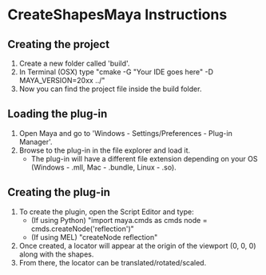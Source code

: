 # CreateShapesMaya Instructions

## Creating the project

1. Create a new folder called 'build'.
2. In Terminal (OSX) type "cmake -G "Your IDE goes here" -D MAYA_VERSION=20xx ../"
3. Now you can find the project file inside the build folder.

## Loading the plug-in

1. Open Maya and go to 'Windows - Settings/Preferences - Plug-in Manager'.
2. Browse to the plug-in in the file explorer and load it.
	* The plug-in will have a different file extension depending on your OS (Windows - .mll, Mac - .bundle, Linux - .so).

## Creating the plug-in

1. To create the plugin, open the Script Editor and type:
	* (If using Python) "import maya.cmds as cmds 
	node = cmds.createNode('reflection')"
	* (If using MEL) "createNode reflection"
2. Once created, a locator will appear at the origin of the viewport (0, 0, 0) along with the shapes.
3. From there, the locator can be translated/rotated/scaled.
